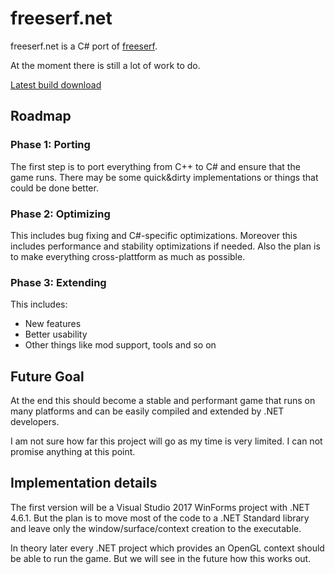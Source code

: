 # freeserf.net
freeserf.net is a C# port of [freeserf](https://github.com/freeserf/freeserf).

At the moment there is still a lot of work to do.

[Latest build download](https://github.com/Pyrdacor/freeserf.net/raw/master/builds/Windows/Build%20v0.3.zip)


## Roadmap

### Phase 1: Porting

The first step is to port everything from C++ to C# and ensure that the game runs.
There may be some quick&dirty implementations or things that could be done better.

### Phase 2: Optimizing

This includes bug fixing and C#-specific optimizations.
Moreover this includes performance and stability optimizations if needed.
Also the plan is to make everything cross-plattform as much as possible.

### Phase 3: Extending

This includes:

- New features
- Better usability
- Other things like mod support, tools and so on


## Future Goal

At the end this should become a stable and performant game that runs on many platforms and can be easily compiled and extended by .NET developers.

I am not sure how far this project will go as my time is very limited. I can not promise anything at this point.


## Implementation details

The first version will be a Visual Studio 2017 WinForms project with .NET 4.6.1. But the plan is to move most of the code to a .NET Standard library and leave only the window/surface/context creation to the executable.

In theory later every .NET project which provides an OpenGL context should be able to run the game. But we will see in the future how this works out.
